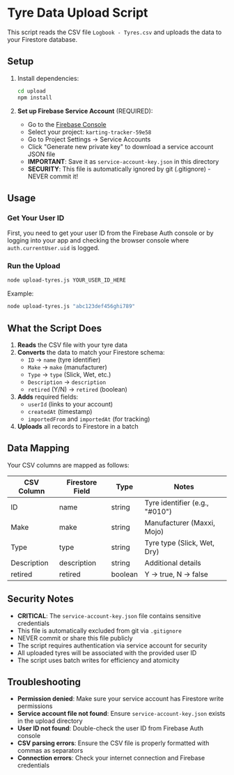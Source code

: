 # Tyre Data Upload Script

This script reads the CSV file `Logbook - Tyres.csv` and uploads the data to your Firestore database.

## Setup

1. Install dependencies:
   ```bash
   cd upload
   npm install
   ```

2. **Set up Firebase Service Account** (REQUIRED):
   - Go to the [Firebase Console](https://console.firebase.google.com/)
   - Select your project: `karting-tracker-59e58`
   - Go to Project Settings → Service Accounts
   - Click "Generate new private key" to download a service account JSON file
   - **IMPORTANT**: Save it as `service-account-key.json` in this directory
   - **SECURITY**: This file is automatically ignored by git (.gitignore) - NEVER commit it!

## Usage

### Get Your User ID

First, you need to get your user ID from the Firebase Auth console or by logging into your app and checking the browser console where `auth.currentUser.uid` is logged.

### Run the Upload

```bash
node upload-tyres.js YOUR_USER_ID_HERE
```

Example:
```bash
node upload-tyres.js "abc123def456ghi789"
```

## What the Script Does

1. **Reads** the CSV file with your tyre data
2. **Converts** the data to match your Firestore schema:
   - `ID` → `name` (tyre identifier)
   - `Make` → `make` (manufacturer)
   - `Type` → `type` (Slick, Wet, etc.)
   - `Description` → `description`
   - `retired` (Y/N) → `retired` (boolean)
3. **Adds** required fields:
   - `userId` (links to your account)
   - `createdAt` (timestamp)
   - `importedFrom` and `importedAt` (for tracking)
4. **Uploads** all records to Firestore in a batch

## Data Mapping

Your CSV columns are mapped as follows:

| CSV Column | Firestore Field | Type | Notes |
|------------|----------------|------|-------|
| ID | name | string | Tyre identifier (e.g., "#010") |
| Make | make | string | Manufacturer (Maxxi, Mojo) |
| Type | type | string | Tyre type (Slick, Wet, Dry) |
| Description | description | string | Additional details |
| retired | retired | boolean | Y → true, N → false |

## Security Notes

- **CRITICAL**: The `service-account-key.json` file contains sensitive credentials
- This file is automatically excluded from git via `.gitignore`
- NEVER commit or share this file publicly
- The script requires authentication via service account for security
- All uploaded tyres will be associated with the provided user ID
- The script uses batch writes for efficiency and atomicity

## Troubleshooting

- **Permission denied**: Make sure your service account has Firestore write permissions
- **Service account file not found**: Ensure `service-account-key.json` exists in the upload directory
- **User ID not found**: Double-check the user ID from Firebase Auth console
- **CSV parsing errors**: Ensure the CSV file is properly formatted with commas as separators
- **Connection errors**: Check your internet connection and Firebase credentials